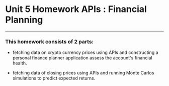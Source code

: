 # Unit 5 Homework APIs : Financial Planning
---
### This homework consists of 2 parts:

* fetching data on crypto currency prices using APIs and constructing a personal finance planner application assess the account's financial health.

* fetching data of closing prices using APIs and running Monte Carlos simulations to predict expected returns.
